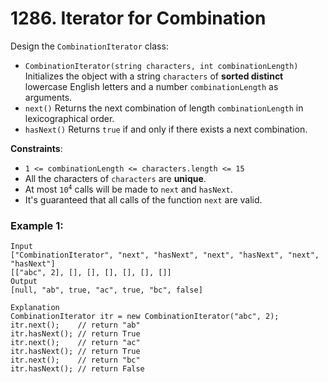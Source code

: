 # 1286. Iterator for Combination

Design the `CombinationIterator` class:

- `CombinationIterator(string characters, int combinationLength)` Initializes the object with a string `characters` of **sorted distinct** lowercase English letters and a number `combinationLength` as arguments.
- `next()` Returns the next combination of length `combinationLength` in lexicographical order.
- `hasNext()` Returns `true` if and only if there exists a next combination.

**Constraints**:
- `1 <= combinationLength <= characters.length <= 15`
- All the characters of `characters` are **unique**.
- At most <code>10<sup>4</sup></code> calls will be made to `next` and `hasNext`.
- It's guaranteed that all calls of the function `next` are valid.

### Example 1:

```
Input
["CombinationIterator", "next", "hasNext", "next", "hasNext", "next", "hasNext"]
[["abc", 2], [], [], [], [], [], []]
Output
[null, "ab", true, "ac", true, "bc", false]

Explanation
CombinationIterator itr = new CombinationIterator("abc", 2);
itr.next();    // return "ab"
itr.hasNext(); // return True
itr.next();    // return "ac"
itr.hasNext(); // return True
itr.next();    // return "bc"
itr.hasNext(); // return False
```
